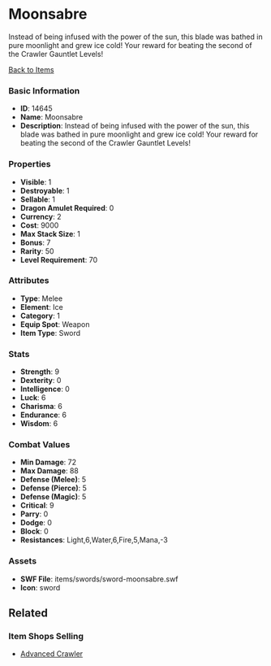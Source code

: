 # Moonsabre

Instead of being infused with the power of the sun, this blade was bathed in pure moonlight and grew ice cold! Your reward for beating the second of the Crawler Gauntlet Levels!

[Back to Items](../items.md)

### Basic Information

- **ID**: 14645
- **Name**: Moonsabre
- **Description**: Instead of being infused with the power of the sun, this blade was bathed in pure moonlight and grew ice cold! Your reward for beating the second of the Crawler Gauntlet Levels!

### Properties

- **Visible**: 1
- **Destroyable**: 1
- **Sellable**: 1
- **Dragon Amulet Required**: 0
- **Currency**: 2
- **Cost**: 9000
- **Max Stack Size**: 1
- **Bonus**: 7
- **Rarity**: 50
- **Level Requirement**: 70

### Attributes

- **Type**: Melee
- **Element**: Ice
- **Category**: 1
- **Equip Spot**: Weapon
- **Item Type**: Sword

### Stats

- **Strength**: 9
- **Dexterity**: 0
- **Intelligence**: 0
- **Luck**: 6
- **Charisma**: 6
- **Endurance**: 6
- **Wisdom**: 6

### Combat Values

- **Min Damage**: 72
- **Max Damage**: 88
- **Defense (Melee)**: 5
- **Defense (Pierce)**: 5
- **Defense (Magic)**: 5
- **Critical**: 9
- **Parry**: 0
- **Dodge**: 0
- **Block**: 0
- **Resistances**: Light,6,Water,6,Fire,5,Mana,-3

### Assets

- **SWF File**: items/swords/sword-moonsabre.swf
- **Icon**: sword

## Related

### Item Shops Selling

- [Advanced Crawler](../item-shops/464-advanced-crawler.md)

